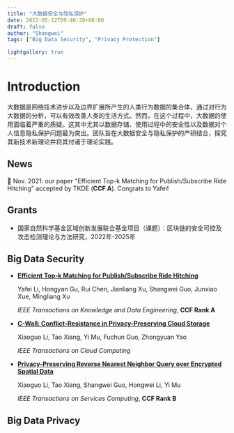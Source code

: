 ```yaml
---
title: "大数据安全与隐私保护"
date: 2022-05-12T09:40:28+08:00
draft: false
author: "Shangwei"
tags: ["Big Data Security", "Privacy Protection"]

lightgallery: true
---
```


# Introduction
大数据是网络技术进步以及边界扩展所产生的人类行为数据的集合体，通过对行为大数据的分析，可以有效改善人类的生活方式。然而，在这个过程中，大数据的使用面临着严重的质疑。这其中尤其以数据存储、使用过程中的安全性以及数据对个人信息隐私保护问题最为突出。团队旨在大数据安全与隐私保护的产研结合，探究其新技术新理论并将其付诸于理论实践。
## News

🎉  Nov. 2021: our paper "Efficient Top-k Matching for Publish/Subscribe Ride Hitching" accepted by TKDE (**CCF A**). Congrats to Yafei!

## Grants
- 国家自然科学基金区域创新发展联合基金项目（课题）：区块链的安全可控及攻击检测理论与方法研究，2022年-2025年


## Big Data Security

* **[Efficient Top-k Matching for Publish/Subscribe Ride Hitching](https://doi.org/10.1109/TKDE.2021.3124232)**

  Yafei Li, Hongyan Gu, Rui Chen, Jianliang Xu, Shangwei Guo, Junxiao Xue, Mingliang Xu

  *IEEE Transactions on Knowledge and Data Engineering*,  **CCF Rank A**

* **[C-Wall: Conflict-Resistance in Privacy-Preserving Cloud Storage](https://ieeexplore.ieee.org/abstract/document/9767563/)**

  Xiaoguo Li, Tao Xiang, Yi Mu, Fuchun Guo, Zhongyuan Yao

  *IEEE Transactions on Cloud Computing*

* **[Privacy-Preserving Reverse Nearest Neighbor Query over Encrypted Spatial Data](https://doi.org/10.1109/TSC.2021.3065356)**

  Xiaoguo Li, Tao Xiang,  Shangwei Guo, Hongwei Li, Yi Mu

  *IEEE Transactions on Services Computing*,  **CCF Rank B**

## Big Data Privacy